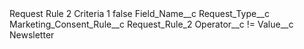 <?xml version="1.0" encoding="UTF-8"?>
<CustomMetadata xmlns="http://soap.sforce.com/2006/04/metadata" xmlns:xsi="http://www.w3.org/2001/XMLSchema-instance" xmlns:xsd="http://www.w3.org/2001/XMLSchema">
    <label>Request Rule 2 Criteria 1</label>
    <protected>false</protected>
    <values>
        <field>Field_Name__c</field>
        <value xsi:type="xsd:string">Request_Type__c</value>
    </values>
    <values>
        <field>Marketing_Consent_Rule__c</field>
        <value xsi:type="xsd:string">Request_Rule_2</value>
    </values>
    <values>
        <field>Operator__c</field>
        <value xsi:type="xsd:string">!=</value>
    </values>
    <values>
        <field>Value__c</field>
        <value xsi:type="xsd:string">Newsletter</value>
    </values>
</CustomMetadata>
